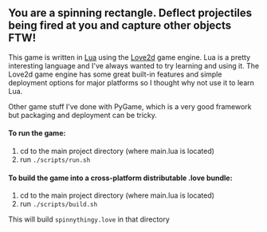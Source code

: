 ## You are a spinning rectangle. Deflect projectiles being fired at you and capture other objects FTW!

This game is written in [Lua](https://www.lua.org) using the [Love2d](https://love2d.org/) game engine. Lua is a pretty interesting language and I've always wanted to try learning and using it. The Love2d game engine has some great built-in features and simple deployment options for major platforms so I thought why not use it to learn Lua. 

Other game stuff I've done with PyGame, which is a very good framework but packaging and deployment can be tricky.

#### To run the game:

1. cd to the main project directory (where main.lua is located)
2. run `./scripts/run.sh`

#### To build the game into a cross-platform distributable .love bundle:

1. cd to the main project directory (where main.lua is located)
2. run `./scripts/build.sh`

This will build `spinnythingy.love` in that directory


 
